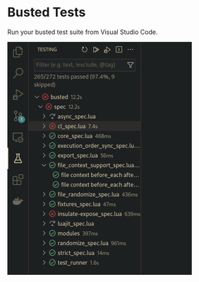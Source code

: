 # Busted Tests

Run your busted test suite from Visual Studio Code.

![Extension screenshot](images/screenshot.png)
